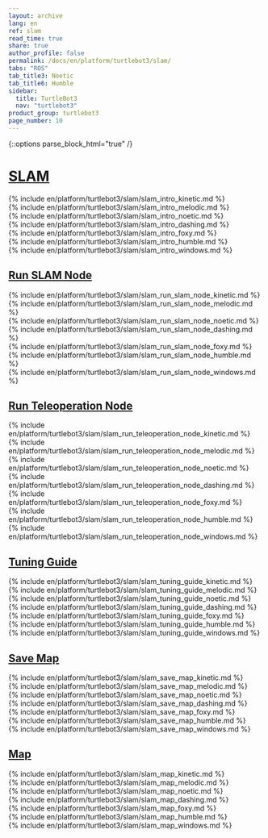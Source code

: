 ```yaml
---
layout: archive
lang: en
ref: slam
read_time: true
share: true
author_profile: false
permalink: /docs/en/platform/turtlebot3/slam/
tabs: "ROS"
tab_title3: Noetic
tab_title6: Humble
sidebar:
  title: TurtleBot3
  nav: "turtlebot3"
product_group: turtlebot3
page_number: 10
---
```


<div style="counter-reset: h1 3"></div>

{::options parse_block_html="true" /}

# [SLAM](#slam)

<section data-id="{{ page.tab_title1 }}" class="tab_contents">
{% include en/platform/turtlebot3/slam/slam_intro_kinetic.md %}
</section>

<section data-id="{{ page.tab_title2 }}" class="tab_contents">
{% include en/platform/turtlebot3/slam/slam_intro_melodic.md %}
</section>

<section data-id="{{ page.tab_title3 }}" class="tab_contents">
{% include en/platform/turtlebot3/slam/slam_intro_noetic.md %}
</section>

<section data-id="{{ page.tab_title4 }}" class="tab_contents">
{% include en/platform/turtlebot3/slam/slam_intro_dashing.md %}
</section>

<section data-id="{{ page.tab_title5 }}" class="tab_contents">
{% include en/platform/turtlebot3/slam/slam_intro_foxy.md %}
</section>

<section data-id="{{ page.tab_title6 }}" class="tab_contents">
{% include en/platform/turtlebot3/slam/slam_intro_humble.md %}
</section>

<section data-id="{{ page.tab_title7 }}" class="tab_contents">
{% include en/platform/turtlebot3/slam/slam_intro_windows.md %}
</section>

## [Run SLAM Node](#run-slam-node)

<section data-id="{{ page.tab_title1 }}" class="tab_contents">
{% include en/platform/turtlebot3/slam/slam_run_slam_node_kinetic.md %}
</section>

<section data-id="{{ page.tab_title2 }}" class="tab_contents">
{% include en/platform/turtlebot3/slam/slam_run_slam_node_melodic.md %}
</section>

<section data-id="{{ page.tab_title3 }}" class="tab_contents">
{% include en/platform/turtlebot3/slam/slam_run_slam_node_noetic.md %}
</section>

<section data-id="{{ page.tab_title4 }}" class="tab_contents">
{% include en/platform/turtlebot3/slam/slam_run_slam_node_dashing.md %}
</section>

<section data-id="{{ page.tab_title5 }}" class="tab_contents">
{% include en/platform/turtlebot3/slam/slam_run_slam_node_foxy.md %}
</section>

<section data-id="{{ page.tab_title6 }}" class="tab_contents">
{% include en/platform/turtlebot3/slam/slam_run_slam_node_humble.md %}
</section>

<section data-id="{{ page.tab_title7 }}" class="tab_contents">
{% include en/platform/turtlebot3/slam/slam_run_slam_node_windows.md %}
</section>

## [Run Teleoperation Node](#run-teleoperation-node)

<section data-id="{{ page.tab_title1 }}" class="tab_contents">
{% include en/platform/turtlebot3/slam/slam_run_teleoperation_node_kinetic.md %}
</section>

<section data-id="{{ page.tab_title2 }}" class="tab_contents">
{% include en/platform/turtlebot3/slam/slam_run_teleoperation_node_melodic.md %}
</section>

<section data-id="{{ page.tab_title3 }}" class="tab_contents">
{% include en/platform/turtlebot3/slam/slam_run_teleoperation_node_noetic.md %}
</section>

<section data-id="{{ page.tab_title4 }}" class="tab_contents">
{% include en/platform/turtlebot3/slam/slam_run_teleoperation_node_dashing.md %}
</section>

<section data-id="{{ page.tab_title5 }}" class="tab_contents">
{% include en/platform/turtlebot3/slam/slam_run_teleoperation_node_foxy.md %}
</section>

<section data-id="{{ page.tab_title6 }}" class="tab_contents">
{% include en/platform/turtlebot3/slam/slam_run_teleoperation_node_humble.md %}
</section>

<section data-id="{{ page.tab_title7 }}" class="tab_contents">
{% include en/platform/turtlebot3/slam/slam_run_teleoperation_node_windows.md %}
</section>

## [Tuning Guide](#tuning-guide)

<section data-id="{{ page.tab_title1 }}" class="tab_contents">
{% include en/platform/turtlebot3/slam/slam_tuning_guide_kinetic.md %}
</section>

<section data-id="{{ page.tab_title2 }}" class="tab_contents">
{% include en/platform/turtlebot3/slam/slam_tuning_guide_melodic.md %}
</section>

<section data-id="{{ page.tab_title3 }}" class="tab_contents">
{% include en/platform/turtlebot3/slam/slam_tuning_guide_noetic.md %}
</section>

<section data-id="{{ page.tab_title4 }}" class="tab_contents">
{% include en/platform/turtlebot3/slam/slam_tuning_guide_dashing.md %}
</section>

<section data-id="{{ page.tab_title5 }}" class="tab_contents">
{% include en/platform/turtlebot3/slam/slam_tuning_guide_foxy.md %}
</section>

<section data-id="{{ page.tab_title6 }}" class="tab_contents">
{% include en/platform/turtlebot3/slam/slam_tuning_guide_humble.md %}
</section>

<section data-id="{{ page.tab_title7 }}" class="tab_contents">
{% include en/platform/turtlebot3/slam/slam_tuning_guide_windows.md %}
</section>

## [Save Map](#save-map)

<section data-id="{{ page.tab_title1 }}" class="tab_contents">
{% include en/platform/turtlebot3/slam/slam_save_map_kinetic.md %}
</section>

<section data-id="{{ page.tab_title2 }}" class="tab_contents">
{% include en/platform/turtlebot3/slam/slam_save_map_melodic.md %}
</section>

<section data-id="{{ page.tab_title3 }}" class="tab_contents">
{% include en/platform/turtlebot3/slam/slam_save_map_noetic.md %}
</section>

<section data-id="{{ page.tab_title4 }}" class="tab_contents">
{% include en/platform/turtlebot3/slam/slam_save_map_dashing.md %}
</section>

<section data-id="{{ page.tab_title5 }}" class="tab_contents">
{% include en/platform/turtlebot3/slam/slam_save_map_foxy.md %}
</section>

<section data-id="{{ page.tab_title6 }}" class="tab_contents">
{% include en/platform/turtlebot3/slam/slam_save_map_humble.md %}
</section>

<section data-id="{{ page.tab_title7 }}" class="tab_contents">
{% include en/platform/turtlebot3/slam/slam_save_map_windows.md %}
</section>

## [Map](#map)

<section data-id="{{ page.tab_title1 }}" class="tab_contents">
{% include en/platform/turtlebot3/slam/slam_map_kinetic.md %}
</section>

<section data-id="{{ page.tab_title2 }}" class="tab_contents">
{% include en/platform/turtlebot3/slam/slam_map_melodic.md %}
</section>

<section data-id="{{ page.tab_title3 }}" class="tab_contents">
{% include en/platform/turtlebot3/slam/slam_map_noetic.md %}
</section>

<section data-id="{{ page.tab_title4 }}" class="tab_contents">
{% include en/platform/turtlebot3/slam/slam_map_dashing.md %}
</section>

<section data-id="{{ page.tab_title5 }}" class="tab_contents">
{% include en/platform/turtlebot3/slam/slam_map_foxy.md %}
</section>

<section data-id="{{ page.tab_title6 }}" class="tab_contents">
{% include en/platform/turtlebot3/slam/slam_map_humble.md %}
</section>

<section data-id="{{ page.tab_title7 }}" class="tab_contents">
{% include en/platform/turtlebot3/slam/slam_map_windows.md %}
</section>


[navigation]: /docs/en/platform/turtlebot3/navigation/#navigation
[teleoperation]: /docs/en/platform/turtlebot3/teleoperation/#teleoperation
[export_turtlebot3_model]: /docs/en/platform/turtlebot3/export_turtlebot3_model
